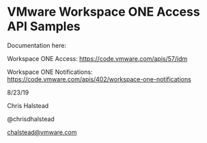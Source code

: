 # VMware Workspace ONE Access API Samples
Documentation here:  

Workspace ONE Access:  https://code.vmware.com/apis/57/idm

Workspace ONE Notifications: https://code.vmware.com/apis/402/workspace-one-notifications

8/23/19

Chris Halstead

@chrisdhalstead

chalstead@vmware.com